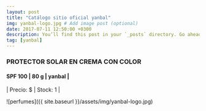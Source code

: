 ```yaml
---
layout: post
title: "Catálogo sitio oficial yanbal"
img: yanbal-logo.jpg # Add image post (optional)
date: 2017-07-11 12:50:00 +0300
description: You’ll find this post in your `_posts` directory. Go ahead and edit it and re-build the site to see your changes. # Add post description (optional)
tag: [yanbal]
---
```

### PROTECTOR SOLAR EN CREMA CON COLOR
#### SPF 100 | 80 g  | yanbal  |
| Precio: $   | Stock: 1  |

![perfumes]({{ site.baseurl }}/assets/img/yanbal-logo.jpg)
